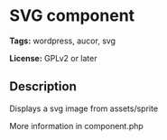 # SVG component

**Tags:** wordpress, aucor, svg

**License:** GPLv2 or later

## Description

Displays a svg image from assets/sprite

More information in component.php